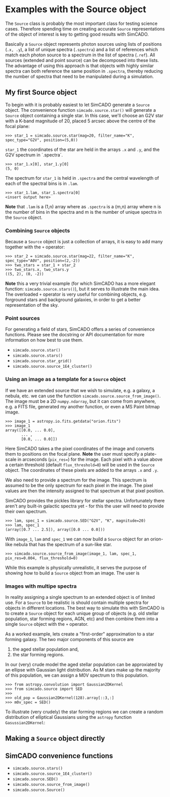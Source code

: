 # Examples with the Source object

The `Source` class is probably the most important class for testing science cases. Therefore spending time on creating accurate `Source` representations of the object of interest is key to getting good results with SimCADO.

Basically a `Source` object represents photon sources using lists of positions (`.x, .y`), a list of unique spectra (`.spectra`) and a list of references which match each photon source to a spectrum in the list of spectra (`.ref`). All sources (extended and point source) can be decomposed into these lists. The advantage of using this approach is that objects with highly similar spectra can both reference the same position in `.spectra`, thereby reducing the number of spectra that need to be manipulated during a simulation. 

## My first Source object
To begin with it is probably easiest to let SimCADO generate a `Source` object. The convenience function `simcado.source.star()` will generate a `Source` object containing a single star. In this case, we'll choose an G2V star with a K-band magnitude of 20, placed 5 arcsec above the centre of the focal plane:

    >>> star_1 = simcado.source.star(mag=20, filter_name="K", spec_type="G2V", position=(5,0))

`star_1` the coordinates of the star are held in the arrays `.x` and `.y`, and the G2V spectrum in `.spectra´.

    >>> star_1.x[0], star_1.y[0]
    (5, 0)

The spectrum for `star_1` is held in `.spectra` and the central wavelength of each of the spectral bins is in `.lam`. 

    >>> star_1.lam, star_1.spectra[0]
    <insert output here>

**Note** that `.lam` is a (1,n) array where as `.spectra` is a (m,n) array where n is the number of bins in the spectra and m is the number of unique spectra in the `Source` object. 

### Combining `Source` objects
Because a `Source` object is just a collection of arrays, it is easy to add many together with the `+` operator:

    >>> star_2 = simcado.source.star(mag=22, filter_name="K", spec_type="A0V", position=(2,-2))
    >>> two_stars = star_1 + star_2
    >>> two_stars.x, two_stars.y
    ((5, 2), (0, -2))

**Note** this a very trivial example (for which SimCADO has a more elegant function: `simcado.source.stars()`), but it serves to illustrate the main idea. The overloaded `+` operator is very useful for combining objects, e.g. forground stars and background galaxies, in order to get a better representation of the sky.

### Point sources
For generating a field of stars, SimCADO offers a series of convenience functions. Please see the docstring or API documentation for more information on how best to use them.
* `simcado.source.star()`
* `simcado.source.stars()`
* `simcado.source.star_grid()`
* `simcado.source.source_1E4_cluster()`


### Using an image as a template for a `Source` object
If we have an extended source that we wish to simulate, e.g. a galaxy, a nebula, etc. we can use the function `simcado.source.source_from_image()`. The image must be a 2D `numpy.ndarray`, but it can come from anywhere, e.g. a FITS file, generated my another function, or even a MS Paint bitmap image. 

    >>> image_1 = astropy.io.fits.getdata("orion.fits")
    >>> image_1
    array([[0.0, ... 0.0],
           ... ,
           [0.0, ... 0.0]])

Here SimCADO takes a the pixel coordinates of the image and converts them to positions on the focal plane. **Note** the user must specify a plate-scale in arcseconds (`pix_res=`) for the image. Each pixel with a value above a certain threshold (default `flux_threshold=0`) will be used in the `Source` object. The coordinates of these pixels are added to the arrays `.x` and `.y`. 

We also need to provide a spectrum for the image. This spectrum is assumed to be the only spectrum for each pixel in the image. The pixel values are then the intensity assigned to that spectrum at that pixel position. 

SimCADO provides the pickles library for stellar spectra. Unfortunately there aren't any built-in galactic spectra yet - for this the user will need to provide their own spectrum.

    >>> lam, spec_1 = simcado.source.SED("G2V", "K", magnitude=20)
    >>> lam, spec_1
    (array([0.7 ... 2.5]), array([0.0 ... 0.0]))

With `image_1`, `lam` and `spec_1` we can now build a `Source` object for an orion-like nebula that has the spectrum of a sun-like star. 

    >>> simcado.source.source_from_image(image_1, lam, spec_1, pix_res=0.004, flux_threshold=0)

While this example is physically unrealistic, it serves the purpose of showing how to build a `Source` object from an image. The user is


### Images with multipe spectra
In reality assigning a single spectrum to an extended object is of limited use. For a `Source` to be realistic is should contain multiple spectra for objects in different locations. The best way to simulate this with SimCADO is to create a `Source` object for each unique group of objects (e.g. old stellar population, star forming regions, AGN, etc) and then combine them into a single `Source` object with the `+` operator.

As a worked example, lets create a "first-order" approximation to a star forming galaxy. The two major components of this source are 
1. the aged stellar population and,
2. the star forming regions. 

In our (very) crude model the aged stellar population can be approxiated by an ellipse with Gaussian light distribution. As M stars make up the majority of this population, we can assign a M0V spectrum to this population.

    >>> from astropy.convolution import Gaussian2DKernel
	>>> from simcado.source import SED
    >>> 
    >>> old_pop = Gaussian2DKernel(128).array[::3,:]
	>>> m0v_spec = SED()

To illustrate (very crudely) the star forming regions we can create a random distribution of elliptical Gaussians using the `astropy` function `Gasussian2DKernel`:






## Making a `Source` object directly


## SimCADO convenience functions
* `simcado.source.stars()`
* `simcado.source.source_1E4_cluster()`
* `simcado.source.SED()`
* `simcado.source.source_from_image()`
* `simcado.source.Source()`